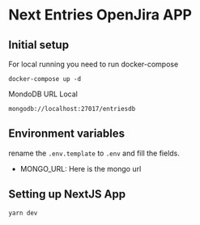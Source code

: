 # Next Entries OpenJira APP


## Initial setup

For local running you need to run docker-compose

```shell
docker-compose up -d 
```

MondoDB URL Local

```
mongodb://localhost:27017/entriesdb
```

## Environment variables

rename the `.env.template` to `.env` and fill the fields.

- MONGO_URL: Here is the mongo url

## Setting up NextJS App

```
yarn dev
```

